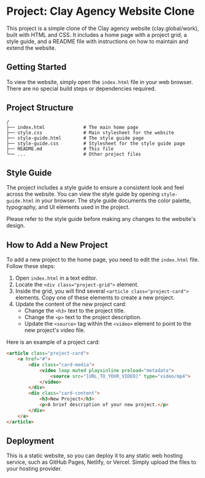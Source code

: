 # Project: Clay Agency Website Clone

This project is a simple clone of the Clay agency website (clay.global/work), built with HTML and CSS. It includes a home page with a project grid, a style guide, and a README file with instructions on how to maintain and extend the website.

## Getting Started

To view the website, simply open the `index.html` file in your web browser. There are no special build steps or dependencies required.

## Project Structure

```
/
├── index.html              # The main home page
├── style.css               # Main stylesheet for the website
├── style-guide.html        # The style guide page
├── style-guide.css         # Stylesheet for the style guide page
├── README.md               # This file
└── ...                     # Other project files
```

## Style Guide

The project includes a style guide to ensure a consistent look and feel across the website. You can view the style guide by opening `style-guide.html` in your browser. The style guide documents the color palette, typography, and UI elements used in the project.

Please refer to the style guide before making any changes to the website's design.

## How to Add a New Project

To add a new project to the home page, you need to edit the `index.html` file. Follow these steps:

1.  Open `index.html` in a text editor.
2.  Locate the `<div class="project-grid">` element.
3.  Inside the grid, you will find several `<article class="project-card">` elements. Copy one of these elements to create a new project.
4.  Update the content of the new project card:
    *   Change the `<h3>` text to the project title.
    *   Change the `<p>` text to the project description.
    *   Update the `<source>` tag within the `<video>` element to point to the new project's video file.

Here is an example of a project card:

```html
<article class="project-card">
    <a href="#">
        <div class="card-media">
            <video loop muted playsinline preload="metadata">
                <source src="[URL_TO_YOUR_VIDEO]" type="video/mp4">
            </video>
        </div>
        <div class="card-content">
            <h3>New Project</h3>
            <p>A brief description of your new project.</p>
        </div>
    </a>
</article>
```

## Deployment

This is a static website, so you can deploy it to any static web hosting service, such as GitHub Pages, Netlify, or Vercel. Simply upload the files to your hosting provider.
